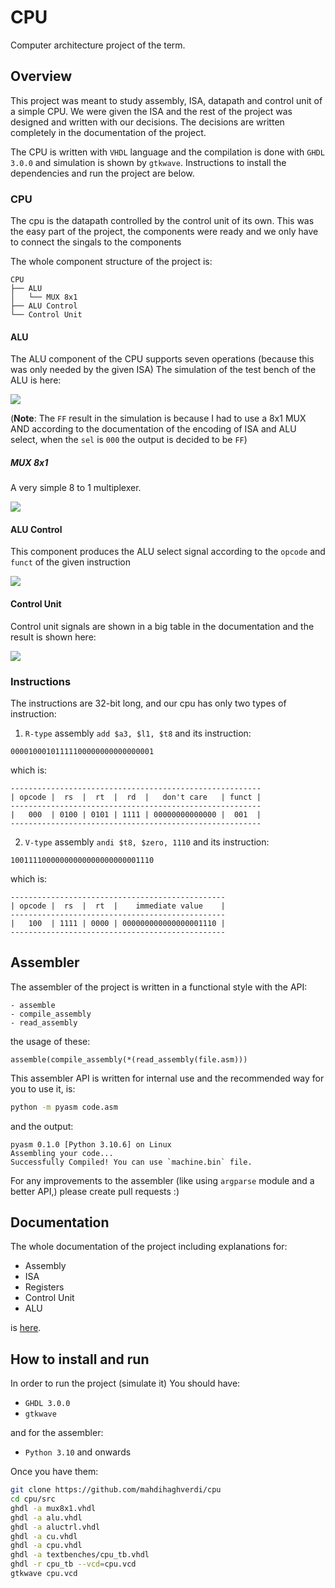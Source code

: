 # CPU
Computer architecture project of the term.

## Overview
This project was meant to study assembly, ISA, datapath and control unit of a simple CPU.
We were given the ISA and the rest of the project was designed and written with our decisions.
The decisions are written completely in the documentation of the project.

The CPU is written with `VHDL` language and the compilation is done with `GHDL 3.0.0` and simulation is shown by `gtkwave`. Instructions to install the dependencies and run the project are below. 

### CPU
The cpu is the datapath controlled by the control unit of its own.
This was the easy part of the project, the components were ready and we only have to connect the singals to the components

The whole component structure of the project is:

```
CPU
├── ALU
│   └── MUX 8x1
├── ALU Control
└── Control Unit
```

#### ALU
The ALU component of the CPU supports seven operations (because this was only needed by the given ISA)
The simulation of the test bench of the ALU is here:

![](https://github.com/mahdihaghverdi/cpu/blob/main/docs/images/sims-1.png)

(**Note**: The `FF` result in the simulation is because I had to use a 8x1 MUX AND according to the documentation of the encoding of
ISA and ALU select, when the `sel` is `000` the output is decided to be `FF`)

##### MUX 8x1
A very simple 8 to 1 multiplexer.

![](https://github.com/mahdihaghverdi/cpu/blob/main/docs/images/sims-3.png)

#### ALU Control
This component produces the ALU select signal according to the `opcode` and `funct` of the given instruction

![](https://github.com/mahdihaghverdi/cpu/blob/main/docs/images/sims-4.png)


#### Control Unit
Control unit signals are shown in a big table in the documentation and the result is shown here:

![](https://github.com/mahdihaghverdi/cpu/blob/main/docs/images/sims-2.png)


### Instructions
The instructions are 32-bit long, and our cpu has only two types of instruction:

1. `R-type` assembly `add $a3, $l1, $t8` and its instruction:
```
00001000101111100000000000000001
```
which is:
```
--------------------------------------------------------
| opcode |  rs  |  rt  |  rd  |   don't care   | funct |
--------------------------------------------------------
|   000  | 0100 | 0101 | 1111 | 00000000000000 |  001  |
--------------------------------------------------------
```

2. `V-type` assembly `andi $t8, $zero, 1110` and its instruction:
```
10011110000000000000000000001110
```
which is:
```
------------------------------------------------
| opcode |  rs  |  rt  |    immediate value    |
------------------------------------------------
|   100  | 1111 | 0000 | 000000000000000001110 |
------------------------------------------------
```

## Assembler
The assembler of the project is written in a functional style with the API:
```
- assemble
- compile_assembly
- read_assembly
```

the usage of these:
```
assemble(compile_assembly(*(read_assembly(file.asm)))
```

This assembler API is written for internal use and the recommended way for you to use it, is:
```bash
python -m pyasm code.asm
```
and the output:
```
pyasm 0.1.0 [Python 3.10.6] on Linux
Assembling your code...
Successfully Compiled! You can use `machine.bin` file.
```

For any improvements to the assembler (like using `argparse` module and a better API,) please create pull requests :) 

## Documentation
The whole documentation of the project including explanations for:
- Assembly
- ISA
- Registers
- Control Unit
- ALU

is [here](https://github.com/mahdihaghverdi/cpu/blob/main/docs/documentation.pdf).

## How to install and run
In order to run the project (simulate it) You should have:
- `GHDL 3.0.0`
- `gtkwave`

and for the assembler: 
- `Python 3.10` and onwards

Once you have them:
```bash
git clone https://github.com/mahdihaghverdi/cpu
cd cpu/src
ghdl -a mux8x1.vhdl
ghdl -a alu.vhdl
ghdl -a aluctrl.vhdl
ghdl -a cu.vhdl
ghdl -a cpu.vhdl
ghdl -a textbenches/cpu_tb.vhdl
ghdl -r cpu_tb --vcd=cpu.vcd
gtkwave cpu.vcd
```